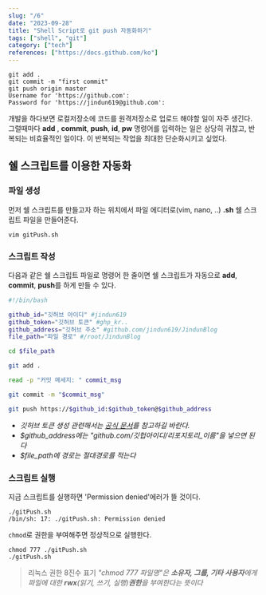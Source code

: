 ```yaml
---
slug: "/6"
date: "2023-09-28"
title: "Shell Script로 git push 자동화하기"
tags: ["shell", "git"]
category: ["tech"]
references: ["https://docs.github.com/ko"]
---
```

```bash{promptUser: root}{promptHost: ubuntu}{outputLines: 4-5}
git add .
git commit -m "first commit"
git push origin master
Username for 'https://github.com':
Password for 'https://jindun619@github.com':
```
개발을 하다보면 로컬저장소에 코드를 원격저장소로 업로드 해야할 일이 자주 생긴다.
그럴때마다 **add** , **commit**, **push**, **id**, **pw** 명령어를 입력하는 일은
상당히 귀찮고, 반복되는 비효율적인 일이다. 이 반복되는 작업을 최대한 단순화시키고 싶었다.

## 쉘 스크립트를 이용한 자동화
### 파일 생성
먼저 쉘 스크립트를 만들고자 하는 위치에서 파일 에디터로(vim, nano, ..) **.sh** 쉘 스크립트 파일을 만들어준다.
```bash{promptUser: root}{promptHost: ubuntu}
vim gitPush.sh
```
### 스크립트 작성
다음과 같은 쉘 스크립트 파일로 명령어 한 줄이면 쉘 스크립트가 자동으로 **add**, **commit**, **push**를 하게 만들 수 있다.
```bash
#!/bin/bash

github_id="깃허브 아이디" #jindun619
github_token="깃허브 토큰" #ghp_kr..
github_address="깃허브 주소" #github.com/jindun619/JindunBlog
file_path="파일 경로" #/root/JindunBlog

cd $file_path

git add .

read -p "커밋 메세지: " commit_msg

git commit -m "$commit_msg"

git push https://$github_id:$github_token@$github_address
```
- *깃허브 토큰 생성 관련해서는 [공식 문서](https://docs.github.com/ko/authentication/keeping-your-account-and-data-secure/managing-your-personal-access-tokens#creating-a-personal-access-token-classic)를 참고하길 바란다.*
- *$github_address에는 "github.com/깃헙아이디/리포지토리_이름"을 넣으면 된다*
- *$file_path에 경로는 절대경로를 적는다*
### 스크립트 실행
지금 스크립트를 실행하면 'Permission denied'에러가 뜰 것이다.
```bash{promptUser: root}{promptHost: ubuntu}{outputLines: 2}
./gitPush.sh
/bin/sh: 17: ./gitPush.sh: Permission denied
```
`chmod`로 권한을 부여해주면 정상적으로 실행한다.
```bash{promptUser: root}{promptHost: ubuntu}
chmod 777 ./gitPush.sh
./gitPush.sh
```
 >리눅스 권한 8진수 표기
 _"chmod 777 파일명"은 **소유자, 그룹, 기타 사용자**에게 파일에 대한 **rwx**(읽기, 쓰기, 실행)**권한**을 부여한다는 뜻이다_